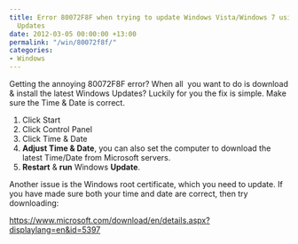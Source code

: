 ```yaml
---
title: Error 80072F8F when trying to update Windows Vista/Windows 7 using Windows
  Updates
date: 2012-03-05 00:00:00 +13:00
permalink: "/win/80072f8f/"
categories:
- Windows
---
```


Getting the annoying 80072F8F error? When all  you want to do is download & install the latest Windows Updates? Luckily for you the fix is simple. Make sure the Time & Date is correct.

  1. Click Start
  2. Click Control Panel
  3. Click Time & Date
  4. **Adjust Time & Date**, you can also set the computer to download the latest Time/Date from Microsoft servers.
  5. **Restart** & **run** Windows **Update**.

Another issue is the Windows root certificate, which you need to update. If you have made sure both your time and date are correct, then try downloading:

<https://www.microsoft.com/download/en/details.aspx?displaylang=en&id=5397>
